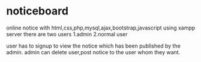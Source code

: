 # noticeboard 
online notice with html,css,php,mysql,ajax,bootstrap,javascript using xampp server
there are two users
1.admin 
2.normal user

user has to signup to view the notice which has been published by the admin.
admin can delete user,post notice to the user whom they want.



